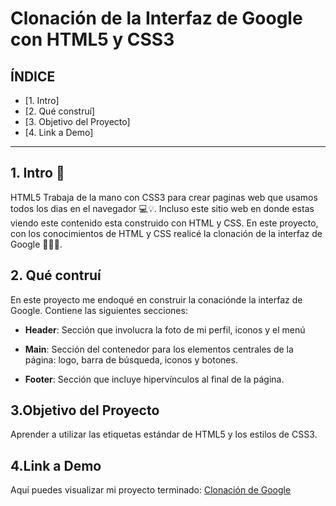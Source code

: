 # Clonación de la Interfaz de Google con HTML5 y CSS3

## **ÍNDICE**

* [1. Intro] 
* [2. Qué construí] 
* [3. Objetivo del Proyecto]
* [4. Link a Demo] 

****

## 1. Intro 🧐

HTML5 Trabaja de la mano con CSS3 para crear paginas web que usamos todos los dias en el navegador 💻💡. Incluso este sitio web en donde estas viendo este contenido esta construido con HTML y CSS. En este proyecto, con los conocimientos de HTML y CSS realicé la clonación de la interfaz de Google 🙌👏🤓.

## 2. Qué contruí

En este proyecto me endoqué en construir la conaciónde la interfaz de Google. Contiene las siguientes secciones:

* **Header**: Sección que involucra la foto de mi perfil, iconos y el menú

* **Main**: Sección del contenedor para los elementos centrales de la página: logo, barra de búsqueda, iconos y botones.

* **Footer**: Sección que incluye hipervínculos al final de la página.

## 3.Objetivo del Proyecto

Aprender a utilizar las etiquetas estándar de HTML5 y los estilos de CSS3.


## 4.Link a Demo

Aquí puedes visualizar mi proyecto terminado: [Clonación de Google](https://google-clonation.netlify.app/)
